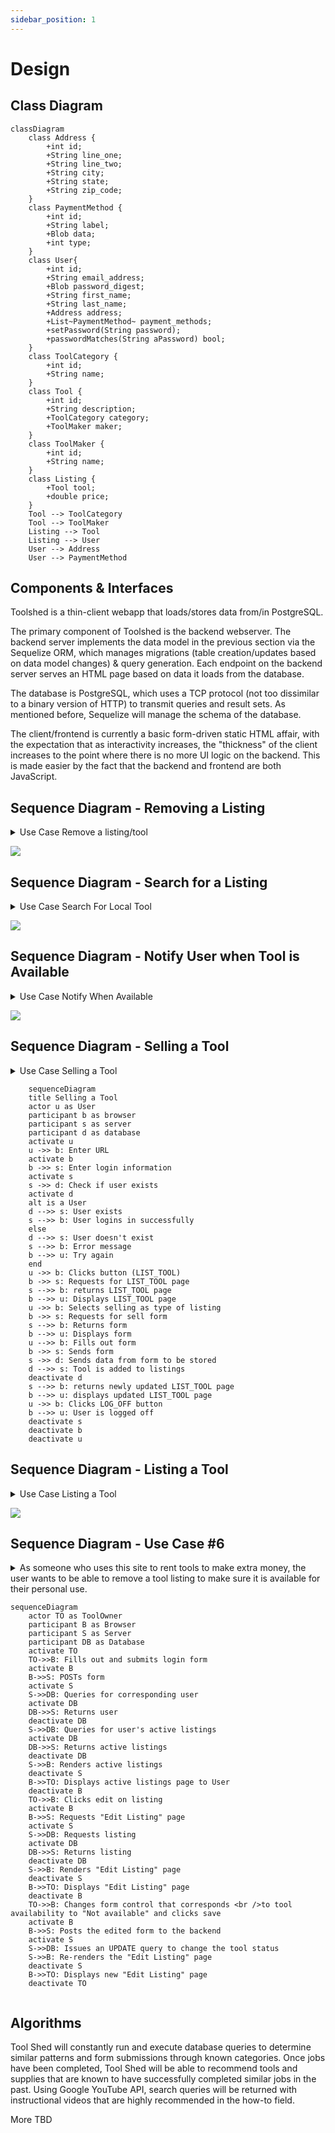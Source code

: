 ```yaml
---
sidebar_position: 1
---
```

# Design

## Class Diagram
```mermaid
classDiagram
    class Address {
        +int id;
        +String line_one;
        +String line_two;
        +String city;
        +String state;
        +String zip_code;
    }
    class PaymentMethod {
        +int id;
        +String label;
        +Blob data;
        +int type;
    }
    class User{
        +int id;
        +String email_address;
        +Blob password_digest;
        +String first_name;
        +String last_name;
        +Address address;
        +List~PaymentMethod~ payment_methods;
        +setPassword(String password);
        +passwordMatches(String aPassword) bool;
    }
    class ToolCategory {
        +int id;
        +String name;
    }
    class Tool {
        +int id;
        +String description;
        +ToolCategory category;
        +ToolMaker maker;
    }
    class ToolMaker {
        +int id;
        +String name;
    }
    class Listing {
        +Tool tool;
        +double price;
    }
    Tool --> ToolCategory
    Tool --> ToolMaker
    Listing --> Tool
    Listing --> User
    User --> Address
    User --> PaymentMethod
```

## Components & Interfaces

Toolshed is a thin-client webapp that loads/stores data from/in PostgreSQL.

The primary component of Toolshed is the backend webserver. The backend server implements the data model in the previous section via the Sequelize ORM, which manages migrations (table creation/updates based on data model changes) & query generation. Each endpoint on the backend server serves an HTML page based on data it loads from the database.

The database is PostgreSQL, which uses a TCP protocol (not too dissimilar to a binary version of HTTP) to transmit queries and result sets. As mentioned before, Sequelize will manage the schema of the database.

The client/frontend is currently a basic form-driven static HTML affair, with the expectation that as interactivity increases, the "thickness" of the client increases to the point where there is no more UI logic on the backend. This is made easier by the fact that the backend and frontend are both JavaScript.


## Sequence Diagram - Removing a Listing

<details><summary>Use Case Remove a listing/tool</summary>


As someone who uses this site to rent tools to make extra money, the user wants to be able to remove a tool listing to make sure it is available for their personal use. 

1. The user navigates to (URL:TBD) and enters their username and password followed by clicking the ‘Login’ button. 

2. The user clicks on the (button: ACTIVE_LISTINGS) and is presented with their active listings 

    - AVAILABLE: <i>Gas Hedge Trimmer (NAME) (CONTACT) (EDIT)</i> 

    - AVAILABLE: <i>Circular Saw (NAME) (CONTACT) (EDIT)</i> 

    - AVAILABLE: <i>20-Gal Electric Air Compressor (NAME) (CONTACT) (EDIT)</i> 

3. The user clicks on the (button: EDIT) associated with the listing they would like to change 

4. The user is presented with the following choices 

    - Header: AVAILABLE: <i>20-Gal Electric Air Compressor (NAME) (CONTACT)</i> 

      - Change Availability (button: AVAILABLE) (button: NOT_AVAILABLE) 

      - Change Contact Information (button: CHANGE_CONTACT_INFO) 

      - Change Description (button: MODIFY_DESCRIPTION) 

5. The user will select the (button: NOT_AVAILABLE) to remove the listing from the public eye. Now this tool cannot be rented, and it is only for personal use by the original lister 

6. If the user wishes to list the same tool again, they click the Change Availability (button: AVAILABLE) to re-list the tool 

</details> 

[![](https://mermaid.ink/img/pako:eNptksFOGzEQhl9l5BMVJA-wB6QUeqgUqMSGnixVE3vYteIdB8-YKkK8e-2waQPqzfI_3_if3_NqXPJkOiP0XIgd3QYcMk6W0WnKUAAFHoWy5T1mDS7skRViavfrNASG3mUi_qj7Jt-i4haFPqFHMogGHuCOuHyUpck9aZNl1quV8IJKUM9lcX19GVMHfdlOQaVaaSaqB0-sAaNAYtikFKEfycPjw9pyTI3yHdyM5HYCmkCIIDxBqaNBEKgt_F-7GNWyr8iiPfRAmgO91F5SnCORpxLjYW66KF2LYWjDBF4ul5Ypth4Nb_R90nNuxiq1yQfAAUNNjtifButgW1QT38TgduQvvlRgfkbG9HvVkqA5PWnqEZP_YHKGnfI8B9yIPFCvqEUu7n9sfq1-rr6vV1_X387gd3mu_RyAp38fY67MRHnC4OsuvVoGsEZHmsiarh495p01lt9qHRZN_YGd6TQXujJlX5M_7d3pknyo63f3vpvHFX37A8Pq8ZU?type=png)](https://mermaid.live/edit#pako:eNptksFOGzEQhl9l5BMVJA-wB6QUeqgUqMSGnixVE3vYteIdB8-YKkK8e-2waQPqzfI_3_if3_NqXPJkOiP0XIgd3QYcMk6W0WnKUAAFHoWy5T1mDS7skRViavfrNASG3mUi_qj7Jt-i4haFPqFHMogGHuCOuHyUpck9aZNl1quV8IJKUM9lcX19GVMHfdlOQaVaaSaqB0-sAaNAYtikFKEfycPjw9pyTI3yHdyM5HYCmkCIIDxBqaNBEKgt_F-7GNWyr8iiPfRAmgO91F5SnCORpxLjYW66KF2LYWjDBF4ul5Ypth4Nb_R90nNuxiq1yQfAAUNNjtifButgW1QT38TgduQvvlRgfkbG9HvVkqA5PWnqEZP_YHKGnfI8B9yIPFCvqEUu7n9sfq1-rr6vV1_X387gd3mu_RyAp38fY67MRHnC4OsuvVoGsEZHmsiarh495p01lt9qHRZN_YGd6TQXujJlX5M_7d3pknyo63f3vpvHFX37A8Pq8ZU)

## Sequence Diagram - Search for a Listing

<details><summary>Use Case Search For Local Tool</summary>

The user wants to search their local neighborhood for a hedge trimmer. They would like to get the job done today and do not have the budget to purchase a brand-new one. 

1. The user navigates to (URL:TBD) and enters their username and password. 

2. The user clicks the (LOGIN) button. 

3. The user clicks on the (button: RENT_TOOL) and completes the following fields. 

    - Zip Code: ##### 

    - Search Radius: 15 miles 

4. The user clicks the (button: SEARCH_TOOL) which will complete the request and execute the database query. 

5. The user is presented with 3 search results 

    - AVAILABLE: <i>Gas Hedge Trimmer (NAME) (CONTACT)</i> 

    - AVAILABLE: <i>Electric (Battery) Hedge Trimmer (NAME) (CONTACT)</i> 

    - AVAILABLE: <i>Electric (Wireless) Hedge Trimmer (NAME) (CONTACT)</i> 

6. The user clicks option 3 and clicks the (button: CONTACT) and is presented with the contact information for Electric (Wireless) Hedge Trimmer. 

7. The user contacts the person responsible for Electric (Wireless) Hedge Trimmer. 

8. The user clicks the (button: LOG_OFF) and closes the website. 
    
</details> 

[![](https://mermaid.ink/img/pako:eNrVU8lOwzAQ_ZWRT6AuF245VEIqt0DpdkGRkGtPEgvHDl4kqqr_zmRpS6HlDDlZM29zPLNjwkpkCfP4HtEInCpeOF5l5l4E62Dt0WUG6GtOo8lkoG2hzLgMlU5gGTeVCh7aGggXJZqguPZgDays1bAsUcJ6kXYaJ-6IpEaNZAKpLRo2NcbjcytlJH70Vk0NhFbizcPNJoZgTQKLh6fV62o2S2874onQ6A86fal8rfkWHGVrMrX9X72ebR01Dwi5dRVwIztj8O11L1pNeeAb7pH-yTyFeUS3PVoceu2dv_o00AX62hqPR_S58FksXiDhc4e-vB6-zRxrSfnlj-xXXP5Q_PadPWoUNFe2Doom6e6fxO7HkwYaZnl-Sfsbq0dCZtiQVegqriTt4q7hZSyUWGHGEjpKzHnUIWOZ2ROUx2CXWyNYElzEIeueu19dluS0gVRFqWiFH7v9btd8yGpuXqw9YPafkGpRvQ?type=png)](https://mermaid.live/edit#pako:eNrVU8lOwzAQ_ZWRT6AuF245VEIqt0DpdkGRkGtPEgvHDl4kqqr_zmRpS6HlDDlZM29zPLNjwkpkCfP4HtEInCpeOF5l5l4E62Dt0WUG6GtOo8lkoG2hzLgMlU5gGTeVCh7aGggXJZqguPZgDays1bAsUcJ6kXYaJ-6IpEaNZAKpLRo2NcbjcytlJH70Vk0NhFbizcPNJoZgTQKLh6fV62o2S2874onQ6A86fal8rfkWHGVrMrX9X72ebR01Dwi5dRVwIztj8O11L1pNeeAb7pH-yTyFeUS3PVoceu2dv_o00AX62hqPR_S58FksXiDhc4e-vB6-zRxrSfnlj-xXXP5Q_PadPWoUNFe2Doom6e6fxO7HkwYaZnl-Sfsbq0dCZtiQVegqriTt4q7hZSyUWGHGEjpKzHnUIWOZ2ROUx2CXWyNYElzEIeueu19dluS0gVRFqWiFH7v9btd8yGpuXqw9YPafkGpRvQ)

## Sequence Diagram - Notify User when Tool is Available

<details><summary>Use Case Notify When Available</summary>

1. The user navigates to (URL:TBD) and enters their username and password followed by clicking the ‘Login’ button.  

2. The user clicks on the (button: RENT_TOOL) and completes the following fields. 

    -Name of Tool: Air Blower 

    -Zip Code: ##### 

    -Search Radius: 15 miles 

3. The user clicks (button: SEARCH_TOOL) which will complete the request and execute the database query. 

4. The user is presented with this result 

    -There are no Air Blowers within 15 miles 

    -Show rented out tools 

5. The user clicks (Show Rented Out Tools) which will show if that tool is being rented out in the area. 

6. The user is presented with the following results 

    -Gas Air Blower (NAME) (CONTACT) 

    -Electric (Battery) Air Blower (NAME) (CONTACT) 

    -Electric (Wireless) Air Blower (NAME) (CONTACT) 

7. The user clicks the desired item and receives a prompt. 

    -You will be notified when this item is listed. 
    
</details>  

[![](https://mermaid.ink/img/pako:eNq1VD1v2zAQ_SsXTjYaD101ZGiy1S0aKx4KGChO5EkiTJEqP2wIaf57T5Rs2HULdGg1CJR4fO_du-O9CukUiUIE-p7ISnrS2Hjsdhb4QRmdh20gP3336KOWukcbwQAGWLtGWyilJ7K3IWoMecKIFQa63a7G7Q_eHc_403vkg9XDwzswBZSp6nQMYDITEymyUaMJ4Cy8OGegbEnBdrM-S9YHjHSh2sAqoylGe17DcyI_wOKxJbkPHC-TRzmAq285lhNA5Qn3oOs53ccLEegJtJXOe5IRFp6i13RAAzpAsiFJSSHUycxIZzlZXjED1qgN5_ADXlgYNqhnL8mqaaFyBqvsB2ewodA7GwgWm4mPD5dnKjMsL_NezVTZVZ1L1nD8iePacqjmQGn06M6iSjE6WzCljd9Gu0-WZOwZWunQGxzCVI8xlA34gg39Cb13fTJcpAC18x2gVSfCkMt9yXFdt2s_qms__jKXsnVH2Fo8sO1YGcqyw_LfkgYy3BGzJe__b0KfXdT1AB39rjj5BHfn2CYBeu-6nhv1I1HPvgMNBC7FO_jqEhy1MVAR2BFPc5McW7IQW-4ao0PUtslt3Ssunbpjslk8_XLpxL3oyHeoFQ-W1zFoJ2JLHe1EwUuFfr8TO_vGcZiiKwcrRRF9onsxgc9DSBQ13zH-S0rzIPo0Tao8sN5-AiiKg38?type=png)](https://mermaid.live/edit#pako:eNq1VD1v2zAQ_SsXTjYaD101ZGiy1S0aKx4KGChO5EkiTJEqP2wIaf57T5Rs2HULdGg1CJR4fO_du-O9CukUiUIE-p7ISnrS2Hjsdhb4QRmdh20gP3336KOWukcbwQAGWLtGWyilJ7K3IWoMecKIFQa63a7G7Q_eHc_403vkg9XDwzswBZSp6nQMYDITEymyUaMJ4Cy8OGegbEnBdrM-S9YHjHSh2sAqoylGe17DcyI_wOKxJbkPHC-TRzmAq285lhNA5Qn3oOs53ccLEegJtJXOe5IRFp6i13RAAzpAsiFJSSHUycxIZzlZXjED1qgN5_ADXlgYNqhnL8mqaaFyBqvsB2ewodA7GwgWm4mPD5dnKjMsL_NezVTZVZ1L1nD8iePacqjmQGn06M6iSjE6WzCljd9Gu0-WZOwZWunQGxzCVI8xlA34gg39Cb13fTJcpAC18x2gVSfCkMt9yXFdt2s_qms__jKXsnVH2Fo8sO1YGcqyw_LfkgYy3BGzJe__b0KfXdT1AB39rjj5BHfn2CYBeu-6nhv1I1HPvgMNBC7FO_jqEhy1MVAR2BFPc5McW7IQW-4ao0PUtslt3Ssunbpjslk8_XLpxL3oyHeoFQ-W1zFoJ2JLHe1EwUuFfr8TO_vGcZiiKwcrRRF9onsxgc9DSBQ13zH-S0rzIPo0Tao8sN5-AiiKg38)

## Sequence Diagram - Selling a Tool

<details><summary>Use Case Selling a Tool</summary>
A homeowner wants to list a tool to sell it as they no longer need it anymore and for other users to be able to purchase it.

1. The user enters the URL.

2. The user enters their username and password.

3. The user clicks on the (button: LOGIN).

4. The user is brought to the homepage.

5. The user clicks on the (button: LIST_TOOL) and completes the following fields.

Name of tool

Zip Code: #####

Type of tool (Electric, Battery, Wireless, etc.)

Type of Listing (Sell or For Rent)

6. The user clicks on the (button: INSERT_IMAGE) to upload an image of the tool.

7. The user then clicks the (button: SUBMIT) to add tool to a listing.

8. The user sees a list of tools being sold after clicking submit.

9. The user can click the (button: LIST_TOOL) to list another tool if they want to.

10. The user clicks on the (button: LOG_OFF) to log off account.

11. The user exits the website.


</details>  

```mermaid
    sequenceDiagram
    title Selling a Tool
    actor u as User
    participant b as browser
    participant s as server
    participant d as database
    activate u
    u ->> b: Enter URL
    activate b
    b ->> s: Enter login information
    activate s
    s ->> d: Check if user exists
    activate d
    alt is a User
    d -->> s: User exists
    s -->> b: User logins in successfully
    else
    d -->> s: User doesn't exist
    s -->> b: Error message
    b -->> u: Try again
    end
    u ->> b: Clicks button (LIST_TOOL)
    b ->> s: Requests for LIST_TOOL page
    s -->> b: returns LIST_TOOL page
    b -->> u: Displays LIST_TOOL page
    u ->> b: Selects selling as type of listing
    b ->> s: Requests for sell form
    s -->> b: Returns form 
    b -->> u: Displays form
    u -->> b: Fills out form
    b ->> s: Sends form 
    s ->> d: Sends data from form to be stored
    d -->> s: Tool is added to listings
    deactivate d
    s -->> b: returns newly updated LIST_TOOL page
    b -->> u: displays updated LIST_TOOL page
    u ->> b: Clicks LOG_OFF button
    b -->> u: User is logged off
    deactivate s
    deactivate b
    deactivate u
```

## Sequence Diagram - Listing a Tool
<details><summary>Use Case Listing a Tool</summary>
The user would like to rent out tools that they are not currently using to earn some extra money.

1. The user navigates to (URL:TBD) and enters their username and password followed by clicking the (button: LOGIN).

2. The user clicks on the (button: LIST_TOOL) and completes the following fields.

    - Name of Tool

    - Zip Code: #####

    - Type of Tool (Electric, Battery, Wireless, etc.)

    - Type of Listing (For Rent)

    - Price (Price per hour/day/week)

3. The user clicks on the (button: INSERT_IMAGE) to upload images of the tool.

4. The user clicks the (button: SUBMIT) to add tool to the list of tools for rent.

5. The user is brought to the local listings menu once submission is successful.

6. The user clicks on the (button: LIST_TOOL) to repeat the process for as many tools as they would like to list for rent.

7. The user can then close the website or click the (button: LOG_OFF).


</details>  

[![](https://mermaid.ink/img/pako:eNqlVsFy2yAQ_RWGa52MHNmeSoccOrlkJr007aWjC4a1wwSBC8ipm8m_dwFZlhxnYiU-wYp97Nu3u-aZciOAltTBnwY0hxvJ1pbVlWbcG0ssaA-20gR_aJFb5mFgTOuL6-sv36x5cmBLEi2OSE1-_bg7cm0PJWu7Cc73YLfB14YwnHfkwdSwYWsg3pAlEGWYAHEElpySMa0R6oZ5tmQOSoJIVkIPSuCnI4j96WTe7y4Q5xCRb6w-iSLgDZw2GETpktK5Szcg08Po09mnBiFShkv0WmNK2wSRlbF1wBLSbRTbgSBGkwZdiOMWQL9CH2S-U62LbyWVipqla6QOFzAvjT5PwUO6OMgtZj3E4rpwUUUERtiPSYjBJHIJ5GNKbpmS4jXCGBVdwzk4t2pUJ0ekO1rMVrauLMbKxZXkj47cScztT2MUWTbej9eqbbYDzCGWsRINMT7Xa29ijdEqdNlpaqNlehfmPLVuNe48ua0DqfMFOxXPAKo2gqmxMcV26ro-pJhoCMXN7C62a2DMcIWcmRZ7Dq5Z1tKPqzMHWgxGAX8A_kjkijCl0tU4yUIs54z4PgmG7bjxOPy4lchPMnKWwsehpbkZmQWwE7X7ThOkWotMAj1jcS7gjJaghBvdBSmmjlpEdXKtT2h8ZhNoeIp6IlrUs5W33brPtUZvJqYUxnLpPr9_0aB6evb-M6PSVdsrdEJrwL8mKfDV8hxsFfUPUENFS1wKZh8rWukXPMcab-53mtNyxZSDCW02mMz9E6ezgpD41Pme3kHxOTShG6Z_G4NnvG0gbmn5TP_S8iq7uiy-5lmWL_KimE2LCd2hFY2L-ddZvphnsyIvpouXCf0XAbLLYjrNZ_Msm2f5fJZls5f_heo-HQ?type=png)](https://mermaid.live/edit#pako:eNqlVsFy2yAQ_RWGa52MHNmeSoccOrlkJr007aWjC4a1wwSBC8ipm8m_dwFZlhxnYiU-wYp97Nu3u-aZciOAltTBnwY0hxvJ1pbVlWbcG0ssaA-20gR_aJFb5mFgTOuL6-sv36x5cmBLEi2OSE1-_bg7cm0PJWu7Cc73YLfB14YwnHfkwdSwYWsg3pAlEGWYAHEElpySMa0R6oZ5tmQOSoJIVkIPSuCnI4j96WTe7y4Q5xCRb6w-iSLgDZw2GETpktK5Szcg08Po09mnBiFShkv0WmNK2wSRlbF1wBLSbRTbgSBGkwZdiOMWQL9CH2S-U62LbyWVipqla6QOFzAvjT5PwUO6OMgtZj3E4rpwUUUERtiPSYjBJHIJ5GNKbpmS4jXCGBVdwzk4t2pUJ0ekO1rMVrauLMbKxZXkj47cScztT2MUWTbej9eqbbYDzCGWsRINMT7Xa29ijdEqdNlpaqNlehfmPLVuNe48ua0DqfMFOxXPAKo2gqmxMcV26ro-pJhoCMXN7C62a2DMcIWcmRZ7Dq5Z1tKPqzMHWgxGAX8A_kjkijCl0tU4yUIs54z4PgmG7bjxOPy4lchPMnKWwsehpbkZmQWwE7X7ThOkWotMAj1jcS7gjJaghBvdBSmmjlpEdXKtT2h8ZhNoeIp6IlrUs5W33brPtUZvJqYUxnLpPr9_0aB6evb-M6PSVdsrdEJrwL8mKfDV8hxsFfUPUENFS1wKZh8rWukXPMcab-53mtNyxZSDCW02mMz9E6ezgpD41Pme3kHxOTShG6Z_G4NnvG0gbmn5TP_S8iq7uiy-5lmWL_KimE2LCd2hFY2L-ddZvphnsyIvpouXCf0XAbLLYjrNZ_Msm2f5fJZls5f_heo-HQ)

## Sequence Diagram - Use Case #6

<details>
    <summary>As someone who uses this site to rent tools to make extra money, the user wants to be able to remove a tool listing to make sure it is available for their personal use.</summary>
    
1. The user navigates to (URL:TBD) and enters their username and password followed by clicking the ‘Login’ button.
2. The user clicks on the (button: ACTIVE_LISTINGS) and is presented with their active listings
    - AVAILABLE: Gas Hedge Trimmer (NAME) (CONTACT) (EDIT)
    - AVAILABLE: Circular Saw (NAME) (CONTACT) (EDIT)
    - AVAILABLE: 20-Gal Electric Air Compressor (NAME) (CONTACT) (EDIT)
3. The user clicks on the (button: EDIT) associated with the listing they would like to change
4. The user is presented with the following choices
    - Header: AVAILABLE: 20-Gal Electric Air Compressor (NAME) (CONTACT)
    - Change Availability (button: AVAILABLE) (button: NOT_AVAILABLE)
    - Change Contact Information (button: CHANGE_CONTACT_INFO)
    - Change Description (button: MODIFY_DESCRIPTION)
5. The user will select the (button: NOT_AVAILABLE) to remove the listing from the public eye. Now this tool cannot be rented, and it is only for personal use by the original lister
6. If the user wishes to list the same tool again, they click the Change Availability (button: AVAILABLE) to re-list the tool
    
</details>

```mermaid
sequenceDiagram
    actor TO as ToolOwner
    participant B as Browser
    participant S as Server
    participant DB as Database
    activate TO
    TO->>B: Fills out and submits login form
    activate B
    B->>S: POSTs form
    activate S
    S->>DB: Queries for corresponding user
    activate DB
    DB->>S: Returns user
    deactivate DB
    S->>DB: Queries for user's active listings
    activate DB
    DB->>S: Returns active listings
    deactivate DB
    S->>B: Renders active listings
    deactivate S
    B->>TO: Displays active listings page to User
    deactivate B
    TO->>B: Clicks edit on listing
    activate B
    B->>S: Requests "Edit Listing" page
    activate S
    S->>DB: Requests listing
    activate DB
    DB->>S: Returns listing
    deactivate DB
    S->>B: Renders "Edit Listing" page
    deactivate S
    B->>TO: Displays "Edit Listing" page
    deactivate B
    TO->>B: Changes form control that corresponds <br />to tool availability to "Not available" and clicks save
    activate B
    B->>S: Posts the edited form to the backend
    activate S
    S->>DB: Issues an UPDATE query to change the tool status
    S->>B: Re-renders the "Edit Listing" page
    deactivate S
    B->>TO: Displays new "Edit Listing" page
    deactivate TO
 
```

## Algorithms
Tool Shed will constantly run and execute database queries to determine similar patterns and form submissions through known categories. Once jobs have been completed, Tool Shed will be able to recommend tools and supplies that are known to have successfully completed similar jobs in the past. Using Google YouTube API, search queries will be returned with instructional videos that are highly recommended in the how-to field. 

More TBD 

